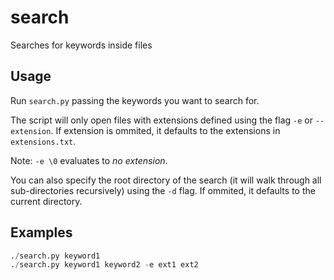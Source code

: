 search
======
Searches for keywords inside files

Usage
-----
Run `search.py` passing the keywords you want to search for.

The script will only open files with extensions defined using the flag `-e` or `--extension`. If extension is ommited, it defaults to the extensions in `extensions.txt`.

Note: `-e \0` evaluates to _no extension_.

You can also specify the root directory of the search (it will walk through all sub-directories recursively) using the `-d` flag. If ommited, it defaults to the current directory.

Examples
--------
```python
./search.py keyword1
./search.py keyword1 keyword2 -e ext1 ext2
```